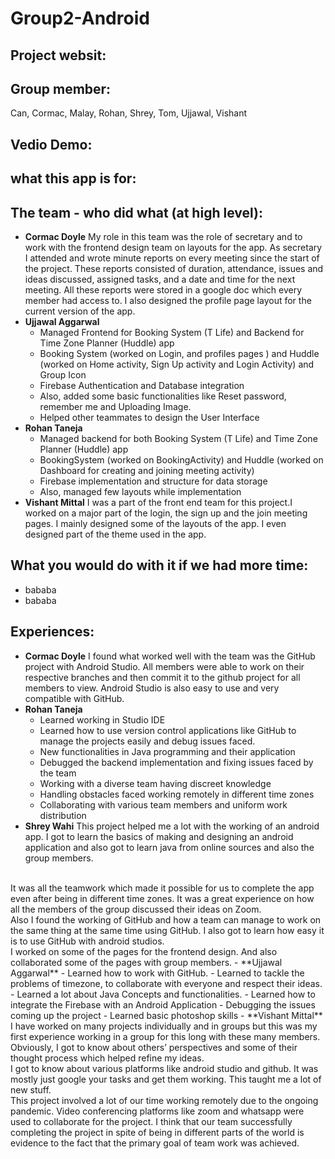 # Group2-Android

## Project websit:

## Group member:
Can, Cormac, Malay, Rohan, Shrey, Tom, Ujjawal, Vishant

## Vedio Demo:

## what this app is for:

## The team - who did what (at high level):
- **Cormac Doyle**
My role in this team was the role of secretary and to work with the frontend design team on layouts for the app. As secretary I attended and wrote minute reports on every meeting since the start of the project. These reports consisted of duration, attendance, issues and ideas discussed, assigned tasks, and a date and time for the next meeting. All these reports were stored in a google doc which every member had access to. I also designed the profile page layout for the current version of the app.
- **Ujjawal Aggarwal**
  - Managed Frontend for Booking System (T Life) and Backend for Time Zone Planner (Huddle) app
  - Booking System (worked on Login, and profiles pages ) and Huddle (worked on Home activity, Sign Up activity and Login Activity) and Group Icon
  - Firebase Authentication and Database integration
  - Also, added some basic functionalities like Reset password, remember me and Uploading Image.
  - Helped other teammates to design the User Interface
- **Rohan Taneja**
  - Managed backend for both Booking System (T Life) and Time Zone Planner (Huddle) app
  - BookingSystem (worked on BookingActivity) and Huddle (worked on Dashboard for creating and joining meeting activity)
  - Firebase implementation and structure for data storage
  - Also, managed few layouts while implementation
- **Vishant Mittal**
I was a part of the front end team for this project.I worked on a major part of the login, the sign up and the join meeting pages. I mainly designed some of the layouts of the app. I even designed part of the theme used in the app.

## What you would do with it if we had more time:
- bababa
- bababa

## Experiences:
- **Cormac Doyle**
I found what worked well with the team was the GitHub project with Android Studio. All members were able to work on their respective branches and then commit it to the github project for all members to view. Android Studio is also easy to use and very compatible with GitHub. 
- **Rohan Taneja**
  - Learned working in Studio IDE
  - Learned how to use version control applications like GitHub to manage the projects easily and debug issues faced.
  - New functionalities in Java programming and their application
  - Debugged the backend implementation and fixing issues faced by the team
  - Working with a diverse team having discreet knowledge
  - Handling obstacles faced working remotely in different time zones
  - Collaborating with various team members and uniform work distribution
- **Shrey Wahi**
This project helped me a lot with the working of an android app. I got to learn the basics of making and designing an android application and also got to learn java from online sources and also the group members.
<br>
It was all the teamwork which made it possible for us to complete the app even after being in different time zones. It was a great experience on how all the members of the group discussed their ideas on Zoom.
<br>
Also I found the working of GitHub and how a team can manage to work on the same thing at the same time using GitHub. I also got to learn how easy it is to use GitHub with android studios.
<br>
I worked on some of the pages for the frontend design. And also collaborated some of the pages with group members.
- **Ujjawal Aggarwal**
  - Learned how to work with GitHub.
  - Learned to tackle the problems of timezone, to collaborate with everyone and respect their ideas.
  - Learned a lot about Java Concepts and functionalities.
  - Learned how to integrate the Firebase with an Android Application
  - Debugging the issues coming up the project
  - Learned basic photoshop skills
- **Vishant Mittal**
I have worked on many projects individually and in groups but this was my first experience working in a group for this long with these many members. Obviously, I got to know about others’ perspectives and some of their thought process which helped refine my ideas.
<br>
I got to know about various platforms like android studio and github. It was mostly just google your tasks and get them working. This taught me a lot of new stuff.
<br>
This project involved a lot of our time working remotely due to the ongoing pandemic. Video conferencing platforms like zoom and whatsapp were used to collaborate for the project.
I think that our team successfully completing the project in spite of being in different parts of the world is evidence to the fact that the primary goal of team work was achieved.

